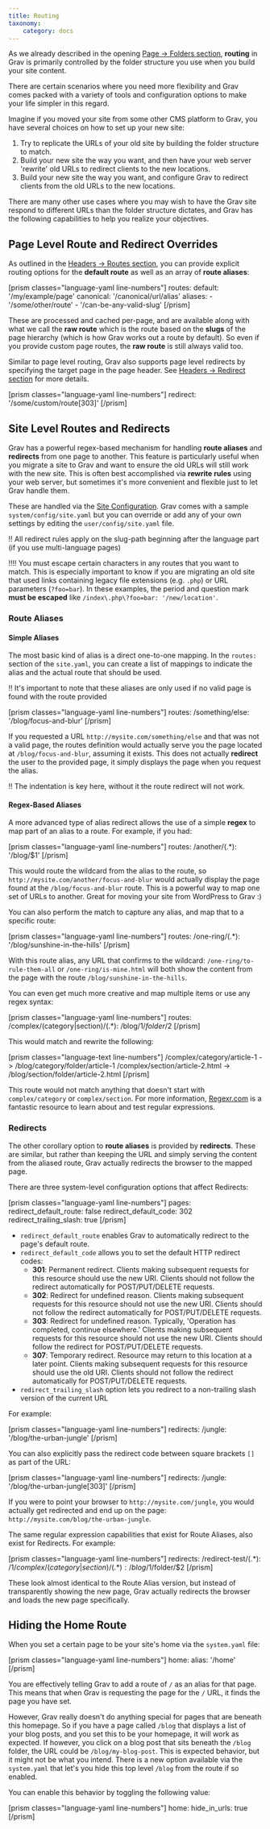 ```yaml
---
title: Routing
taxonomy:
    category: docs
---
```


As we already described in the opening [Page -> Folders section](../content-pages#folders), **routing** in Grav is primarily controlled by the folder structure you use when you build your site content.

There are certain scenarios where you need more flexibility and Grav comes packed with a variety of tools and configuration options to make your life simpler in this regard.

Imagine if you moved your site from some other CMS platform to Grav, you have several choices on how to set up your new site:

1. Try to replicate the URLs of your old site by building the folder structure to match.
2. Build your new site the way you want, and then have your web server 'rewrite' old URLs to redirect clients to the new locations.
3. Build your new site the way you want, and configure Grav to redirect clients from the old URLs to the new locations.

There are many other use cases where you may wish to have the Grav site respond to different URLs than the folder structure dictates, and Grav has the following capabilities to help you realize your objectives.

## Page Level Route and Redirect Overrides

As outlined in the [Headers -> Routes section](../headers#routes), you can provide explicit routing options for the **default route** as well as an array of **route aliases**:

[prism classes="language-yaml line-numbers"]
routes:
  default: '/my/example/page'
  canonical: '/canonical/url/alias'
  aliases:
    - '/some/other/route'
    - '/can-be-any-valid-slug'
[/prism]

These are processed and cached per-page, and are available along with what we call the **raw route** which is the route based on the **slugs** of the page hierarchy (which is how Grav works out a route by default).  So even if you provide custom page routes, the **raw route** is still always valid too.

Similar to page level routing, Grav also supports page level redirects by specifying the target page in the page header. See [Headers -> Redirect section](../headers#redirect) for more details.

[prism classes="language-yaml line-numbers"]
redirect: '/some/custom/route[303]'
[/prism]

## Site Level Routes and Redirects

Grav has a powerful regex-based mechanism for handling **route aliases** and **redirects** from one page to another. This feature is particularly useful when you migrate a site to Grav and want to ensure the old URLs will still work with the new site. This is often best accomplished via **rewrite rules** using your web server, but sometimes it's more convenient and flexible just to let Grav handle them.

These are handled via the [Site Configuration](../../basics/grav-configuration#site-configuration). Grav comes with a sample `system/config/site.yaml` but you can override or add any of your own settings by editing the `user/config/site.yaml` file.

!! All redirect rules apply on the slug-path beginning after the language part (if you use multi-language pages)

!!!! You must escape certain characters in any routes that you want to match. This is especially important to know if you are migrating an old site that used links containing legacy file extensions (e.g. `.php`) or URL parameters (`?foo=bar`). In these examples, the period and question mark **must be escaped** like `/index\.php\?foo=bar: '/new/location'`.

### Route Aliases

#### Simple Aliases

The most basic kind of alias is a direct one-to-one mapping. In the `routes:` section of the `site.yaml`, you can create a list of mappings to indicate the alias and the actual route that should be used.

!! It's important to note that these aliases are only used if no valid page is found with the route provided

[prism classes="language-yaml line-numbers"]
routes:
  /something/else: '/blog/focus-and-blur'
[/prism]

If you requested a URL `http://mysite.com/something/else` and that was not a valid page, the routes definition would actually serve you the page located at `/blog/focus-and-blur`, assuming it exists. This does not actually **redirect** the user to the provided page, it simply displays the page when you request the alias.

!! The indentation is key here, without it the route redirect will not work. 

#### Regex-Based Aliases

A more advanced type of alias redirect allows the use of a simple **regex** to map part of an alias to a route.  For example, if you had:

[prism classes="language-yaml line-numbers"]
routes:
   /another/(.*): '/blog/$1'
[/prism]

This would route the wildcard from the alias to the route, so `http://mysite.com/another/focus-and-blur` would actually display the page found at the `/blog/focus-and-blur` route. This is a powerful way to map one set of URLs to another. Great for moving your site from WordPress to Grav :)

You can also perform the match to capture any alias, and map that to a specific route:

[prism classes="language-yaml line-numbers"]
routes:
  /one-ring/(.*): '/blog/sunshine-in-the-hills'
[/prism]

With this route alias, any URL that confirms to the wildcard: `/one-ring/to-rule-them-all` or `/one-ring/is-mine.html` will both show the content from the page with the route `/blog/sunshine-in-the-hills`.

You can even get much more creative and map multiple items or use any regex syntax:

[prism classes="language-yaml line-numbers"]
routes:
  /complex/(category|section)/(.*): /blog/$1/folder/$2
[/prism]

This would match and rewrite the following:

[prism classes="language-text line-numbers"]
/complex/category/article-1      -> /blog/category/folder/article-1
/complex/section/article-2.html  -> /blog/section/folder/article-2.html
[/prism]

This route would not match anything that doesn't start with `complex/category` or `complex/section`.  For more information, [Regexr.com](http://regexr.com/) is a fantastic resource to learn about and test regular expressions.

### Redirects

The other corollary option to **route aliases** is provided by **redirects**. These are similar, but rather than keeping the URL and simply serving the content from the aliased route, Grav actually redirects the browser to the mapped page.

There are three system-level configuration options that affect Redirects:

[prism classes="language-yaml line-numbers"]
pages:
  redirect_default_route: false
  redirect_default_code: 302
  redirect_trailing_slash: true
[/prism]

* `redirect_default_route` enables Grav to automatically redirect to the page's default route.
* `redirect_default_code` allows you to set the default HTTP redirect codes:
    * **301**: Permanent redirect. Clients making subsequent requests for this resource should use the new URI. Clients should not follow the redirect automatically for POST/PUT/DELETE requests.
    * **302**: Redirect for undefined reason. Clients making subsequent requests for this resource should not use the new URI. Clients should not follow the redirect automatically for POST/PUT/DELETE requests.
    * **303**: Redirect for undefined reason. Typically, 'Operation has completed, continue elsewhere.' Clients making subsequent requests for this resource should not use the new URI. Clients should follow the redirect for POST/PUT/DELETE requests.
    * **307**: Temporary redirect. Resource may return to this location at a later point. Clients making subsequent requests for this resource should use the old URI. Clients should not follow the redirect automatically for POST/PUT/DELETE requests.
* `redirect_trailing_slash` option lets you redirect to a non-trailing slash version of the current URL

For example:

[prism classes="language-yaml line-numbers"]
redirects:
    /jungle: '/blog/the-urban-jungle'
[/prism]

You can also explicitly pass the redirect code between square brackets `[]` as part of the URL:

[prism classes="language-yaml line-numbers"]
redirects:
    /jungle: '/blog/the-urban-jungle[303]'
[/prism]

If you were to point your browser to `http://mysite.com/jungle`, you would actually get redirected and end up on the page: `http://mysite.com/blog/the-urban-jungle`.

The same regular expression capabilities that exist for Route Aliases, also exist for Redirects.  For example:

[prism classes="language-yaml line-numbers"]
redirects:
    /redirect-test/(.*): /$1
    /complex/(category|section)/(.*): /blog/$1/folder/$2
[/prism]

These look almost identical to the Route Alias version, but instead of transparently showing the new page, Grav actually redirects the browser and loads the new page specifically.

## Hiding the Home Route

When you set a certain page to be your site's home via the `system.yaml` file:

[prism classes="language-yaml line-numbers"]
home:
  alias: '/home'
[/prism]

You are effectively telling Grav to add a route of `/` as an alias for that page.  This means that when Grav is requesting the page for the `/` URL, it finds the page you have set.

However, Grav really doesn't do anything special for pages that are beneath this homepage.  So if you have a page called `/blog` that displays a list of your blog posts, and you set this to be your homepage, it will work as expected.  If however, you click on a blog post that sits beneath the `/blog` folder, the URL could be `/blog/my-blog-post`.  This is expected behavior, but it might not be what you intend.  There is a new option available via the `system.yaml` that let's you hide this top level `/blog` from the route if so enabled.

You can enable this behavior by toggling the following value:

[prism classes="language-yaml line-numbers"]
home:
  hide_in_urls: true
[/prism]
